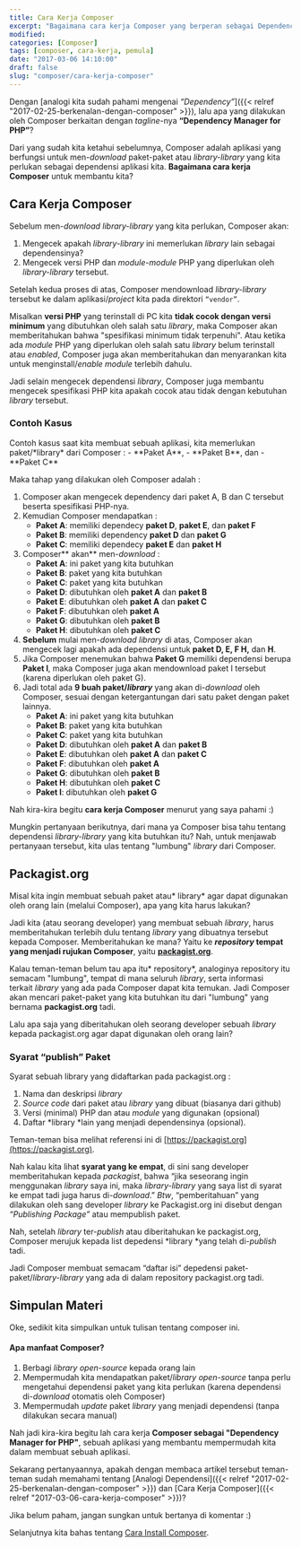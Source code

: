 ```yaml
---
title: Cara Kerja Composer
excerpt: "Bagaimana cara kerja Composer yang berperan sebagai Dependency Manager untuk PHP?"
modified: 
categories: [Composer]
tags: [composer, cara-kerja, pemula]
date: "2017-03-06 14:10:00"
draft: false
slug: "composer/cara-kerja-composer"
---
```


Dengan [analogi kita sudah pahami mengenai *“Dependency”*]({{< relref "2017-02-25-berkenalan-dengan-composer" >}}), lalu apa yang dilakukan oleh Composer berkaitan dengan *tagline*-nya **“Dependency Manager for PHP”**?

Dari yang sudah kita ketahui sebelumnya, Composer adalah aplikasi yang berfungsi untuk men-*download* paket-paket atau *library-library* yang kita perlukan sebagai dependensi aplikasi kita. **Bagaimana cara kerja Composer** untuk membantu kita?
## Cara Kerja Composer
Sebelum men-*download* *library-library* yang kita perlukan, Composer akan:
1. Mengecek apakah *library-library* ini memerlukan *library* lain sebagai dependensinya?
2. Mengecek versi PHP dan *module-module* PHP yang diperlukan oleh *library-library* tersebut.

Setelah kedua proses di atas, Composer mendownload *library-library* tersebut ke dalam aplikasi/*project* kita pada direktori `“vendor”`.

Misalkan **versi PHP** yang terinstall di PC kita **tidak cocok dengan versi minimum** yang dibutuhkan oleh salah satu *library*, maka Composer akan memberitahukan bahwa "spesifikasi minimum tidak terpenuhi".
Atau ketika ada *module* PHP yang diperlukan oleh salah satu *library* belum terinstall atau *enabled*, Composer juga akan memberitahukan dan menyarankan kita untuk menginstall/*enable* *module* terlebih dahulu.

Jadi selain mengecek dependensi *library*, Composer juga membantu mengecek spesifikasi PHP kita apakah cocok atau tidak dengan kebutuhan *library* tersebut.
<h3>Contoh Kasus</h3>
Contoh kasus saat kita membuat sebuah aplikasi, kita memerlukan paket/*library* dari Composer :
- **Paket A**,
- **Paket B**, dan
- **Paket C**

Maka tahap yang dilakukan oleh Composer adalah :

1. Composer akan mengecek dependency dari paket A, B dan C tersebut beserta spesifikasi PHP-nya.
2. Kemudian Composer mendapatkan :
    - **Paket A**: memiliki dependecy **paket D**, **paket E**, dan **paket F**
    - **Paket B**: memiliki dependency **paket D** dan **paket G**
    - **Paket C**: memiliki dependecy **paket E** dan **paket H**
3. Composer** akan** men-*download* :
    - **Paket A**: ini paket yang kita butuhkan
    - **Paket B**: paket yang kita butuhkan
    - **Paket C**: paket yang kita butuhkan
    - **Paket D**: dibutuhkan oleh **paket A** dan **paket B**
    - **Paket E**: dibutuhkan oleh **paket A** dan **paket C**
    - **Paket F**: dibutuhkan oleh **paket A**
    - **Paket G**: dibutuhkan oleh **paket B**
    - **Paket H**: dibutuhkan oleh **paket C**
4. **Sebelum** mulai men-*download library* di atas, Composer akan mengecek lagi apakah ada dependensi untuk **paket D, E, F H,** dan **H**.
5. Jika Composer menemukan bahwa **Paket G** memiliki dependensi berupa **Paket I**, maka Composer juga akan mendownload paket I tersebut (karena diperlukan oleh paket G).
6. Jadi total ada **9 buah paket/*library*** yang akan di-*download* oleh Composer, sesuai dengan ketergantungan dari satu paket dengan paket lainnya.
    - **Paket A**: ini paket yang kita butuhkan
    - **Paket B**: paket yang kita butuhkan
    - **Paket C**: paket yang kita butuhkan
    - **Paket D**: dibutuhkan oleh **paket A** dan **paket B**
    - **Paket E**: dibutuhkan oleh **paket A** dan **paket C**
    - **Paket F**: dibutuhkan oleh **paket A**
    - **Paket G**: dibutuhkan oleh **paket B**
    - **Paket H**: dibutuhkan oleh **paket C**
    - **Paket I**: dibutuhkan oleh **paket G**

Nah kira-kira begitu **cara kerja Composer** menurut yang saya pahami :)

Mungkin pertanyaan berikutnya, dari mana ya Composer bisa tahu tentang dependensi *library-library* yang kita butuhkan itu? Nah, untuk menjawab pertanyaan tersebut, kita ulas tentang "lumbung" *library* dari Composer.

## Packagist.org

Misal kita ingin membuat sebuah paket atau* library* agar dapat digunakan oleh orang lain (melalui Composer), apa yang kita harus lakukan?

Jadi kita (atau seorang developer) yang membuat sebuah *library*, harus memberitahukan terlebih dulu tentang *library* yang dibuatnya tersebut kepada Composer. Memberitahukan ke mana? Yaitu ke ***repository* tempat yang menjadi rujukan Composer**, yaitu **<a href="https://packagist.org/" target="_blank">packagist.org</a>**.

Kalau teman-teman belum tau apa itu* repository*, analoginya repository itu semacam "lumbung", tempat di mana seluruh *library*, serta informasi terkait *library* yang ada pada Composer dapat kita temukan. Jadi Composer akan mencari paket-paket yang kita butuhkan itu dari "lumbung" yang bernama **packagist.org** tadi.

Lalu apa saja yang diberitahukan oleh seorang developer sebuah *library* kepada packagist.org agar dapat digunakan oleh orang lain?

### Syarat “publish” Paket

Syarat sebuah library yang didaftarkan pada packagist.org :
1. Nama dan deskripsi *library*
2. *Source code* dari paket atau *library* yang dibuat (biasanya dari github)
3. Versi (minimal) PHP dan atau *module* yang digunakan (opsional)
4. Daftar *library *lain yang menjadi dependensinya (opsional).

Teman-teman bisa melihat referensi ini di [https://packagist.org](https://packagist.org).

Nah kalau kita lihat **syarat yang ke empat**, di sini sang developer memberitahukan kepada *packagist*, bahwa “jika seseorang ingin menggunakan *library* saya ini, maka *library-library* yang saya list di syarat ke empat tadi juga harus di-*download*.” *Btw*, “pemberitahuan” yang dilakukan oleh sang developer *library* ke Packagist.org ini disebut dengan *“Publishing Package”* atau mempublish paket.

Nah, setelah *library* ter-*publish* atau diberitahukan ke packagist.org, Composer merujuk kepada list depedensi *library *yang telah di-*publish* tadi.

Jadi Composer membuat semacam “daftar isi” depedensi paket-paket/*library-library* yang ada di dalam repository packagist.org tadi.

## Simpulan Materi
Oke, sedikit kita simpulkan untuk tulisan tentang composer ini.

#### Apa manfaat Composer?
1. Berbagi *library* *open-source* kepada orang lain
2. Mempermudah kita mendapatkan paket/*library open-source* tanpa perlu mengetahui dependensi paket yang kita perlukan (karena dependensi di-*download* otomatis oleh Composer)
3. Mempermudah *update* paket *library* yang menjadi dependensi (tanpa dilakukan secara manual)

Nah jadi kira-kira begitu lah cara kerja **Composer sebagai "Dependency Manager for PHP"**, sebuah aplikasi yang membantu mempermudah kita dalam membuat sebuah aplikasi.

Sekarang pertanyaannya, apakah dengan membaca artikel tersebut teman-teman sudah memahami tentang
[Analogi Dependensi]({{< relref "2017-02-25-berkenalan-dengan-composer" >}}) dan
[Cara Kerja Composer]({{< relref "2017-03-06-cara-kerja-composer" >}})?

Jika belum paham, jangan sungkan untuk bertanya di komentar :)

Selanjutnya kita bahas tentang [Cara Install Composer](#).
